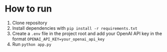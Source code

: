 # How to run 

1. Clone repository
2. Install dependencies with `pip install -r requirements.txt`
3. Create a `.env` file in the project root and add your OpenAI API key in the format `OPENAI_API_KEY=your_openai_api_key`
4. Run `python app.py`

